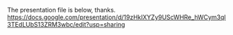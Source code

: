 The presentation file is below, thanks.
https://docs.google.com/presentation/d/19zHkIXYZy9UScWHRe_hWCym3ql3TEdLUbS13ZRM3wbc/edit?usp=sharing

